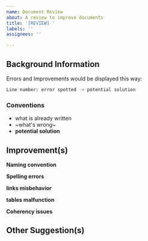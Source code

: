 ```yaml
---
name: Document Review
about: A review to improve documents
title: '[REVIEW] '
labels: ''
assignees: ''

---
```


## Background Information

Errors and Improvements would be displayed this way:

```sh
Line number: error spotted -> potential solution
```

### Conventions

- what is already written
- ~what's wrong~
- **potential solution**

## Improvement(s)

**Naming convention**

**Spelling errors**

**links misbehavior**

**tables malfunction**

**Coherency issues**

## Other Suggestion(s)

